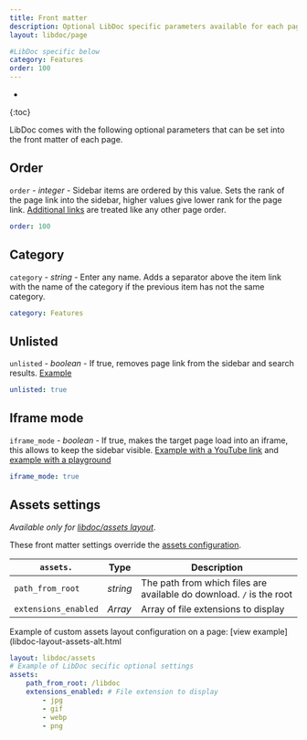 ```yaml
---
title: Front matter
description: Optional LibDoc specific parameters available for each page.
layout: libdoc/page

#LibDoc specific below
category: Features
order: 100
---
```

* 
{:toc}

LibDoc comes with the following optional parameters that can be set into the front matter of each page.

## Order

`order` - *integer* - Sidebar items are ordered by this value. Sets the rank of the page link into the sidebar, higher values give lower rank for the page link. [Additional links](libdoc-config.html#sidebar) are treated like any other page order.

```yaml
order: 100
```

## Category

`category` - *string* - Enter any name. Adds a separator above the item link with the name of the category if the previous item has not the same category.

```yaml
category: Features
```

## Unlisted

`unlisted` - *boolean* - If true, removes page link from the sidebar and search results. [Example](libdoc-unlisted.html)

```yaml
unlisted: true
```

## Iframe mode

`iframe_mode` - *boolean* - If true, makes the target page load into an iframe, this allows to keep the sidebar visible. [Example with a YouTube link](libdoc/iframe.html?src=https://www.youtube.com/embed/iWowJBRMtpc) and [example with a playground](libdoc/iframe.html?src={{site.url}}{{site.baseurl}}/libdoc-layout-playground-iframe.html)

```yaml
iframe_mode: true
```

## Assets settings

*Available only for [libdoc/assets layout](libdoc-layouts.html#assets)*.

These front matter settings override the [assets configuration](libdoc-config.html#assets).

| `assets.` | Type | Description |
| - | - | - |
| `path_from_root` | *string* | The path from which files are available do download. `/` is the root |
| `extensions_enabled` | *Array* | Array of file extensions to display |

Example of custom assets layout configuration on a page: [view example](libdoc-layout-assets-alt.html

```yaml
layout: libdoc/assets
# Example of LibDoc secific optional settings
assets:
    path_from_root: /libdoc
    extensions_enabled: # File extension to display
        - jpg
        - gif
        - webp
        - png
```

